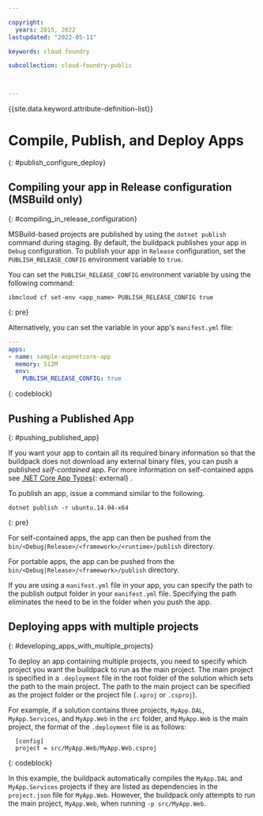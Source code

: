 ```yaml
---

copyright:
  years: 2015, 2022
lastupdated: "2022-05-11"

keywords: cloud foundry

subcollection: cloud-foundry-public



---
```



{{site.data.keyword.attribute-definition-list}}
 
# Compile, Publish, and Deploy Apps
{: #publish_configure_deploy}

## Compiling your app in Release configuration (MSBuild only)
{: #compiling_in_release_configuration}

MSBuild-based projects are published by using the `dotnet publish` command during staging.  By default, the buildpack publishes your app in `Debug` configuration.
To publish your app in `Release` configuration, set the `PUBLISH_RELEASE_CONFIG` environment variable to `true`.

You can set the `PUBLISH_RELEASE_CONFIG` environment variable by using the following command:

```text
ibmcloud cf set-env <app_name> PUBLISH_RELEASE_CONFIG true
```
{: pre}

Alternatively, you can set the variable in your app's `manifest.yml` file:

```yaml
---
apps:
- name: sample-aspnetcore-app
  memory: 512M
  env:
    PUBLISH_RELEASE_CONFIG: true
```
{: codeblock}

## Pushing a Published App
{: #pushing_published_app}

If you want your app to contain all its required binary information so that the buildpack does not download any
external binary files, you can push a published *self-contained* app.  For more information on self-contained apps see [.NET Core App Types](https://docs.microsoft.com/en-us/dotnet/articles/core/app-types){: external}
.

To publish an app, issue a command similar to the following.

```text
dotnet publish -r ubuntu.14.04-x64
```
{: pre}

For self-contained apps, the app can then be pushed from the `bin/<Debug|Release>/<framework>/<runtime>/publish` directory.

For portable apps, the app can be pushed from the `bin/<Debug|Release>/<framework>/publish` directory.

If you are using a `manifest.yml` file in your app, you can specify the path to the publish output folder in your `manifest.yml` file.  Specifying the path eliminates the need to be in the folder when you push the app.

## Deploying apps with multiple projects
{: #developing_apps_with_multiple_projects}

To deploy an app containing multiple projects, you need to specify which project you want the buildpack to run as the main project. The main project is specified in a `.deployment` file in the root folder of the solution which sets the path to the main project. The path to the main project can be specified as the project folder or the project file (`.xproj` or `.csproj`).

For example, if a solution contains three projects, `MyApp.DAL`, `MyApp.Services`, and `MyApp.Web` in the `src` folder, and `MyApp.Web` is the main project, the format of the `.deployment` file is as follows:

```text
  [config]
  project = src/MyApp.Web/MyApp.Web.csproj
```
{: codeblock}

In this example, the buildpack automatically compiles the `MyApp.DAL` and `MyApp.Services` projects if they are listed as dependencies in the `project.json` file for `MyApp.Web`.  However, the buildpack only attempts to run the main project, `MyApp.Web`, when running `-p src/MyApp.Web`.


